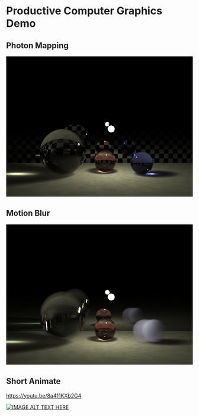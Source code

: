 # Productive Computer Graphics Demo

## Photon Mapping
![alt text](https://raw.githubusercontent.com/wu6u3/CS419FianlPresent/master/output_caustic.jpg)

## Motion Blur
![alt text](https://raw.githubusercontent.com/wu6u3/CS419FianlPresent/master/merge_image.jpg)

## Short Animate
https://youtu.be/8a411KXb2G4

[![IMAGE ALT TEXT HERE](https://img.youtube.com/vi/8a411KXb2G4/0.jpg)](https://www.youtube.com/watch?v=8a411KXb2G4)
